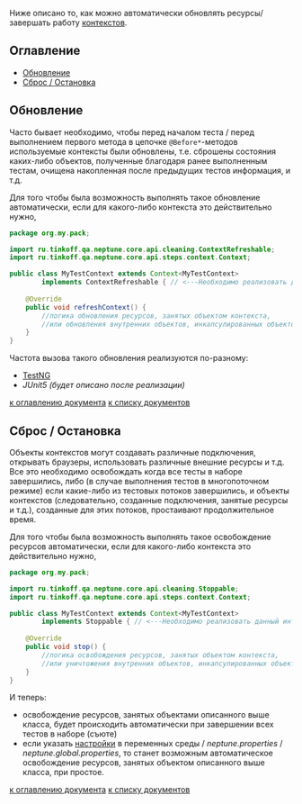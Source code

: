 Ниже описано то, как можно автоматически обновлять ресурсы/завершать работу [контекстов](./STEPS.MD#Контекст).

## Оглавление
- [Обновление](#Обновление)
- [Сброс / Остановка](#Сброс--Остановка)

## Обновление

Часто бывает необходимо, чтобы перед началом теста / перед выполнением первого метода в цепочке `@Before*`-методов 
используемые контексты были обновлены, т.е. сброшены состояния каких-либо объектов, полученные благодаря ранее 
выполненным тестам, очищена накопленная после предыдущих тестов информация, и т.д. 

Для того чтобы была возможность выполнять такое обновление автоматически, если для какого-либо контекста это 
действительно нужно, 

```java
package org.my.pack;

import ru.tinkoff.qa.neptune.core.api.cleaning.ContextRefreshable;
import ru.tinkoff.qa.neptune.core.api.steps.context.Context;

public class MyTestContext extends Context<MyTestContext>
        implements ContextRefreshable { // <---Необходимо реализовать данный интерфейс
    
    @Override
    public void refreshContext() {
        //логика обновления ресурсов, занятых объектом контекста,
        //или обновления внутренних объектов, инкапсулированных объектом контекста
    }
}

```

Частота вызова такого обновления реализуются по-разному:

- [TestNG](./../../../testng.integration/doc/rus/README.MD#Настройки)
- _JUnit5 (будет описано после реализации)_ 

[к оглавлению документа](#Оглавление) [к списку документов](README.MD#Оглавление)

## Сброс / Остановка

Объекты контекстов могут создавать различные подключения, открывать браузеры, использовать различные внешние ресурсы 
и т.д. Все это необходимо освобождать когда все тесты в наборе завершились, либо (в случае выполнения тестов в 
многопоточном режиме) если какие-либо из тестовых потоков завершились, и объекты контекстов (следовательно, созданные 
подключения, занятые ресурсы и т.д.), созданные для этих потоков, простаивают продолжительное время.


Для того чтобы была возможность выполнять такое освобождение ресурсов автоматически, если для какого-либо контекста это
действительно нужно, 

```java
package org.my.pack;

import ru.tinkoff.qa.neptune.core.api.cleaning.Stoppable;
import ru.tinkoff.qa.neptune.core.api.steps.context.Context;

public class MyTestContext extends Context<MyTestContext>
        implements Stoppable { // <---Необходимо реализовать данный интерфейс
    
    @Override
    public void stop() {
        //логика освобождения ресурсов, занятых объектом контекста,
        //или уничтожения внутренних объектов, инкапсулированных объектом контекста
    }
}
```

И теперь:
- освобождение ресурсов, занятых объектами описанного выше класса, будет происходить автоматически при завершении всех 
  тестов в наборе (съюте)
- если указать [настройки](./SETTINGS.MD#Освобождение-ресурсов) в переменных среды / _neptune.properties_ / 
  _neptune.global.properties_, то станет возможным автоматическое освобождение ресурсов, занятых объектом описанного 
  выше класса, при простое.

[к оглавлению документа](#Оглавление) [к списку документов](README.MD#Оглавление)
